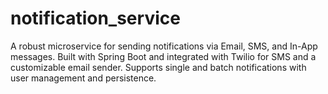 # notification_service
A robust microservice for sending notifications via Email, SMS, and In-App messages. Built with Spring Boot and integrated with Twilio for SMS and a customizable email sender. Supports single and batch notifications with user management and persistence.
